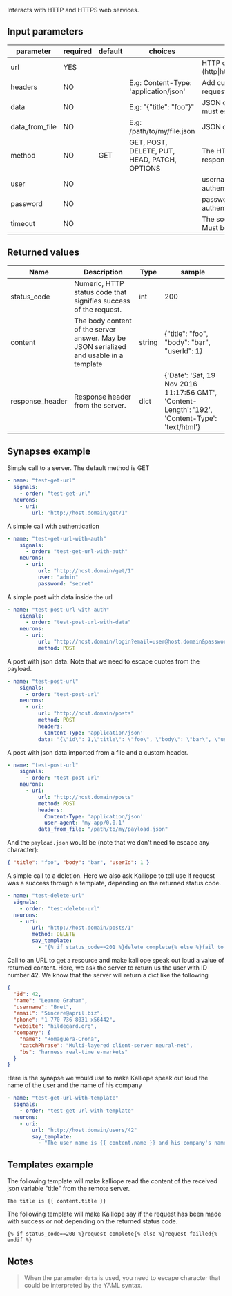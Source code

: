 Interacts with HTTP and HTTPS web services.

## Input parameters

| parameter      | required | default | choices                                      | comment                                                                  |
| -------------- | -------- | ------- | -------------------------------------------- | ------------------------------------------------------------------------ |
| url            | YES      |         |                                              | HTTP or HTTPS URL in the form (http\|https)://host.domain[:port]/path    |
| headers        | NO       |         | E.g: Content-Type: 'application/json'        | Add custom HTTP headers to a request in the format of a YAML hash        |
| data           | NO       |         | E.g: "{\"title\": \"foo\"}"                  | JSON data to send to the server. You must escape quotes in the YAML file |
| data_from_file | NO       |         | E.g: /path/to/my/file.json                   | JSON data loaded from a file                                             |
| method         | NO       | GET     | GET, POST, DELETE, PUT, HEAD, PATCH, OPTIONS | The HTTP method of the request or response. It MUST be uppercase         |
| user           | NO       |         |                                              | username for the basic authentication                                    |
| password       | NO       |         |                                              | password for the basic authentication                                    |
| timeout        | NO       |         |                                              | The socket level timeout in seconds. Must be an integer without quotes   |

## Returned values

| Name            | Description                                                                            | Type   | sample                                                                                          |
| --------------- | -------------------------------------------------------------------------------------- | ------ | ----------------------------------------------------------------------------------------------- |
| status_code     | Numeric, HTTP status code that signifies success of the request.                       | int    | 200                                                                                             |
| content         | The body content of the server answer. May be JSON serialized and usable in a template | string | {"title": "foo", "body": "bar", "userId": 1}                                                    |
| response_header | Response header from the server.                                                       | dict   | {'Date': 'Sat, 19 Nov 2016 11:17:56 GMT', 'Content-Length': '192', 'Content-Type': 'text/html'} |

## Synapses example

Simple call to a server. The default method is GET

```yaml
- name: "test-get-url"
  signals:
    - order: "test-get-url"
  neurons:
    - uri:
        url: "http://host.domain/get/1"
```

A simple call with authentication

```yaml
- name: "test-get-url-with-auth"
    signals:
      - order: "test-get-url-with-auth"
    neurons:
      - uri:
          url: "http://host.domain/get/1"
          user: "admin"
          password: "secret"
```

A simple post with data inside the url

```yaml
- name: "test-post-url-with-auth"
    signals:
      - order: "test-post-url-with-data"
    neurons:
      - uri:
          url: "http://host.domain/login?email=user@host.domain&password=foobar123"
          method: POST
```

A post with json data. Note that we need to escape quotes from the payload.

```yaml
- name: "test-post-url"
    signals:
      - order: "test-post-url"
    neurons:
      - uri:
          url: "http://host.domain/posts"
          method: POST
          headers:
            Content-Type: 'application/json'
          data: "{\"id\": 1,\"title\": \"foo\", \"body\": \"bar\", \"userId\": 1}"
```

A post with json data imported from a file and a custom header.

```yaml
- name: "test-post-url"
    signals:
      - order: "test-post-url"
    neurons:
      - uri:
          url: "http://host.domain/posts"
          method: POST
          headers:
            Content-Type: 'application/json'
            user-agent: 'my-app/0.0.1'
          data_from_file: "/path/to/my/payload.json"
```

And the `payload.json` would be (note that we don't need to escape any character):

```json
{ "title": "foo", "body": "bar", "userId": 1 }
```

A simple call to a deletion. Here we also ask Kalliope to tell use if request was a success through a template, depending on the returned status code.

```yaml
- name: "test-delete-url"
  signals:
    - order: "test-delete-url"
  neurons:
    - uri:
        url: "http://host.domain/posts/1"
        method: DELETE
        say_template:
          - "{% if status_code==201 %}delete complete{% else %}fail to delete{% endif %}"
```

Call to an URL to get a resource and make kalliope speak out loud a value of returned content.
Here, we ask the server to return us the user with ID number 42. We know that the server will return a dict like the following

```json
{
  "id": 42,
  "name": "Leanne Graham",
  "username": "Bret",
  "email": "Sincere@april.biz",
  "phone": "1-770-736-8031 x56442",
  "website": "hildegard.org",
  "company": {
    "name": "Romaguera-Crona",
    "catchPhrase": "Multi-layered client-server neural-net",
    "bs": "harness real-time e-markets"
  }
}
```

Here is the synapse we would use to make Kalliope speak out loud the name of the user and the name of his company

```yaml
- name: "test-get-url-with-template"
  signals:
    - order: "test-get-url-with-template"
  neurons:
    - uri:
        url: "http://host.domain/users/42"
        say_template:
          - "The user name is {{ content.name }} and his company's name is {{ content.company.name }}"
```

## Templates example

The following template will make kalliope read the content of the received json variable "title" from the remote server.

```jinja2
The title is {{ content.title }}
```

The following template will make Kalliope say if the request has been made with success or not depending on the returned status code.

```jinja2
{% if status_code==200 %}request complete{% else %}request failled{% endif %}
```

## Notes

> When the parameter `data` is used, you need to escape character that could be interpreted by the YAML syntax.
